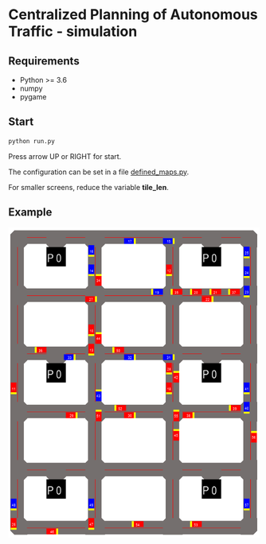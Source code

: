 # Centralized Planning of Autonomous Traffic - simulation

## Requirements
* Python >= 3.6
* numpy
* pygame

## Start
```python
python run.py
```

Press arrow UP or RIGHT for start.

The configuration can be set in a file [defined_maps.py](https://gitlab.fit.cvut.cz/pletiond/dp_simulation/blob/master/defined_maps.py). 

For smaller screens, reduce the variable **tile_len**.

## Example

![](vis_example.PNG)
